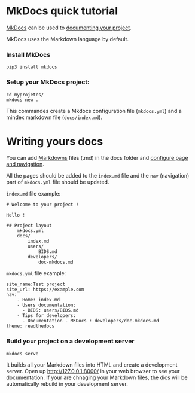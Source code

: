
# MkDocs quick tutorial
[MkDocs](https://www.mkdocs.org/) can be used to [documenting your project](https://www.mkdocs.org/getting-started/).
 
MkDocs uses the Markdown language by default. 

### Install MkDocs
```
pip3 install mkdocs
```

### Setup your MkDocs project:
```
cd myprojetcs/
mkdocs new .
```

This commandes create a Mkdocs configuration file (`mkdocs.yml`) and a mindex markdown file (`docs/index.md`).

# Writing yours docs

You can add [Markdowns](https://daringfireball.net/projects/markdown/) files (.md) in the docs folder and [configure page and navigation](https://www.mkdocs.org/user-guide/writing-your-docs/).

All the pages should be added to the `index.md` file and the `nav` (navigation) part of `mkdocs.yml` file should be updated. 

`index.md` file example:
```
# Welcome to your project !

Hello !

## Project layout
    mkdocs.yml
    docs/
        index.md
        users/
            BIDS.md
        developers/
            doc-mkdocs.md
```

`mkdocs.yml` file example: 
```
site_name:Test project
site_url: https://example.com
nav:
    - Home: index.md
    - Users documentation:
      - BIDS: users/BIDS.md
    - Tips for developers:
      - Documentation - MKDocs : developers/doc-mkdocs.md 
theme: readthedocs
```


### Build your project on a development server
```
mkdocs serve
```

It builds all your Markdown files into HTML and create a development server. 
Open up http://127.0.0.1:8000/ in your web browser to see your documentation. 
If your are chnaging your Markdown files, the dics will be automatically rebuild in your development server.
